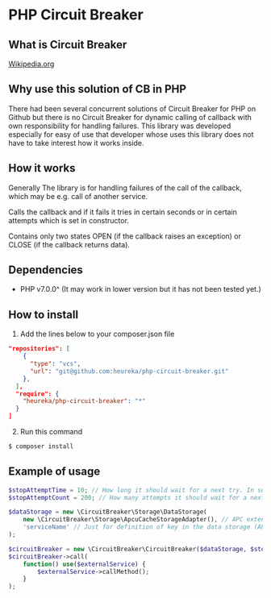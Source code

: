 PHP Circuit Breaker
===================================================


What is Circuit Breaker
----------

[Wikipedia.org](https://en.wikipedia.org/wiki/Circuit_breaker_design_pattern)

Why use this solution of CB in PHP
----------

There had been several concurrent solutions of Circuit Breaker for PHP on Github but there is no Circuit Breaker for dynamic calling of callback with own responsibility for handling failures. 
This library was developed especially for easy of use that developer whose uses this library does not have to take interest how it works inside.

How it works
----------

Generally The library is for handling failures of the call of the callback, which may be e.g. call of another service.

Calls the callback and if it fails it tries in certain seconds or in certain attempts which is set in constructor.

Contains only two states OPEN (if the callback raises an exception) or CLOSE (if the callback returns data).  

Dependencies
----------

- PHP v7.0.0^ (It may work in lower version but it has not been tested yet.)

How to install
----------

1. Add the lines below to your composer.json file

```json
"repositories": [
    {
      "type": "vcs",
      "url": "git@github.com:heureka/php-circuit-breaker.git"
    },
  ],
  "require": {
    "heureka/php-circuit-breaker": "*"
  }
]
```

2. Run this command

```bash
$ composer install
```

Example of usage
----------

```php
$stopAttemptTime = 10; // How long it should wait for a next try. In seconds.
$stopAttemptCount = 200; // How many attempts it should wait for a next try.

$dataStorage = new \CircuitBreaker\Storage\DataStorage(
    new \CircuitBreaker\Storage\ApcuCacheStorageAdapter(), // APC extension must be installed. 
    'serviceName' // Just for definition of key in the data storage (APC cache key).
);

$circuitBreaker = new \CircuitBreaker\CircuitBreaker($dataStorage, $stopAttemptTime, $stopAttemptCount);
$circuitBreaker->call(
    function() use($externalService) {
        $externalService->callMethod();
    }
);
```
